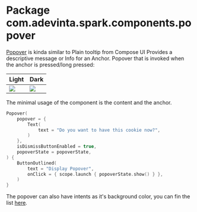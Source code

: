 # Package com.adevinta.spark.components.popover

[Popover](https://spark.adevinta.com/1186e1705/p/88a08c-popover/b/904ceb) is kinda similar to Plain tooltip from Compose UI
Provides a descriptive message or Info for an Anchor. 
Popover that is invoked when the anchor is pressed/long pressed:

| Light                                                                                                                  | Dark                                                                                                                  |
|------------------------------------------------------------------------------------------------------------------------|-----------------------------------------------------------------------------------------------------------------------|
| ![](../../images/com.adevinta.spark_PreviewScreenshotTests_preview_tests_popoverbutton_popoverbuttonfilledsmall_light.png) | ![](../../images/com.adevinta.spark_PreviewScreenshotTests_preview_tests_popoverbutton_popoverbuttonfilledsmall_dark.png) |

The minimal usage of the component is the content and the anchor.

```kotlin
Popover(
    popover = {
        Text(
            text = "Do you want to have this cookie now?",
        )
    },
    isDismissButtonEnabled = true,
    popoverState = popoverState,
) {
    ButtonOutlined(
        text = "Display Popover",
        onClick = { scope.launch { popoverState.show() } },
    )
}
```

The popover can also have intents as it's background color, you can fin the list [here](https://spark.adevinta.com/1186e1705/p/88a08c-popover/t/60da0b).
